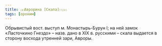 ```yaml
---
title: ⒜Аврорина [Скала]⒯⒵
tags: [ороним]
---
```


Обрывистый вост. выступ м. Монастырь-Бурун I; на ней замок «Ласточкино Гнездо» –
назв. дано в ХIХ в. русскими – скала выдается в сторону восхода утренней зари,
Авроры.
